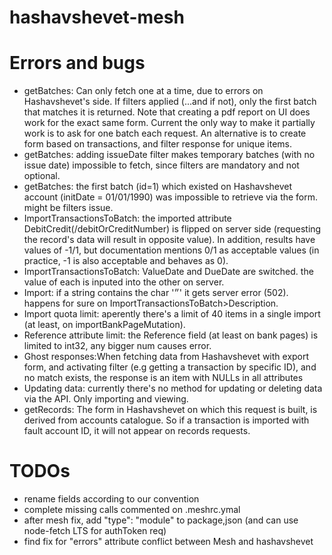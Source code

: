 # hashavshevet-mesh

# Errors and bugs

- getBatches: Can only fetch one at a time, due to errors on Hashavshevet's side. If filters applied
  (...and if not), only the first batch that matches it is returned. Note that creating a pdf report
  on UI does work for the exact same form. Current the only way to make it partially work is to ask
  for one batch each request. An alternative is to create form based on transactions, and filter
  response for unique items.
- getBatches: adding issueDate filter makes temporary batches (with no issue date) impossible to
  fetch, since filters are mandatory and not optional.
- getBatches: the first batch (id=1) which existed on Hashavshevet account (initDate = 01/01/1990)
  was impossible to retrieve via the form. might be filters issue.
- ImportTransactionsToBatch: the imported attribute DebitCredit(/debitOrCreditNumber) is flipped on
  server side (requesting the record's data will result in opposite value). In addition, results
  have values of -1/1, but documentation mentions 0/1 as acceptable values (in practice, -1 is also
  acceptable and behaves as 0).
- ImportTransactionsToBatch: ValueDate and DueDate are switched. the value of each is inputed into
  the other on server.
- Import: if a string contains the char '״' it gets server error (502). happens for sure on
  ImportTransactionsToBatch>Description.
- Import quota limit: aperently there's a limit of 40 items in a single import (at least, on
  importBankPageMutation).
- Reference attribute limit: the Reference field (at least on bank pages) is limited to int32, any
  bigger num causes error.
- Ghost responses:When fetching data from Hashavshevet with export form, and activating filter (e.g
  getting a transaction by specific ID), and no match exists, the response is an item with NULLs in
  all attributes
- Updating data: currently there's no method for updating or deleting data via the API. Only
  importing and viewing.
- getRecords: The form in Hashavshevet on which this request is built, is derived from accounts
  catalogue. So if a transaction is imported with fault account ID, it will not appear on records
  requests.

# TODOs

- rename fields according to our convention
- complete missing calls commented on .meshrc.ymal
- after mesh fix, add "type": "module" to package,json (and can use node-fetch LTS for authToken
  req)
- find fix for "errors" attribute conflict between Mesh and hashavshevet
